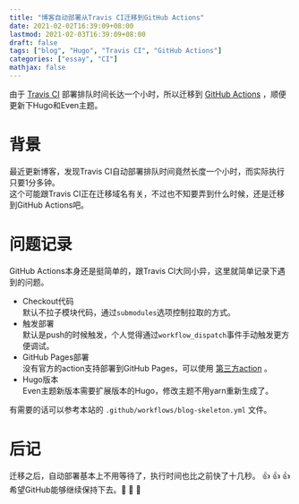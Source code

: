 ```yaml
---
title: "博客自动部署从Travis CI迁移到GitHub Actions"
date: 2021-02-02T16:39:09+08:00
lastmod: 2021-02-03T16:39:09+08:00
draft: false 
tags: ["blog", "Hugo", "Travis CI", "GitHub Actions"]
categories: ["essay", "CI"]
mathjax: false
---
```


由于 [Travis CI](https://www.travis-ci.org) 部署排队时间长达一个小时，所以迁移到 [GitHub Actions](https://docs.github.com/en/actions) ，顺便更新下Hugo和Even主题。  
<!--more-->

# 背景
最近更新博客，发现Travis CI自动部署排队时间竟然长度一个小时，而实际执行只要1分多钟。  
这个可能跟Travis CI正在迁移域名有关，不过也不知要弄到什么时候，还是迁移到GitHub Actions吧。  

# 问题记录
GitHub Actions本身还是挺简单的，跟Travis CI大同小异，这里就简单记录下遇到的问题。  

- Checkout代码  
  默认不拉子模块代码，通过`submodules`选项控制拉取的方式。  
- 触发部署  
  默认是push的时候触发，个人觉得通过`workflow_dispatch`事件手动触发更方便调试。  
- GitHub Pages部署  
  没有官方的action支持部署到GitHub Pages，可以使用 [第三方action](https://github.com/JamesIves/github-pages-deploy-action) 。  
- Hugo版本  
  Even主题新版本需要扩展版本的Hugo，修改主题不用yarn重新生成了。  

有需要的话可以参考本站的 `.github/workflows/blog-skeleton.yml` 文件。  

# 后记
迁移之后，自动部署基本上不用等待了，执行时间也比之前快了十几秒。 :thumbsup: :thumbsup: :thumbsup:  
希望GitHub能够继续保持下去。:pray: :pray: :pray:  

